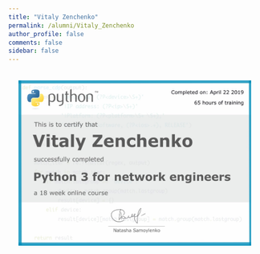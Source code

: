 ```yaml
---
title: "Vitaly Zenchenko"
permalink: /alumni/Vitaly_Zenchenko
author_profile: false
comments: false
sidebar: false
---
```


<div style="padding: 20px;">
  <img src="https://raw.githubusercontent.com/pyneng/pyneng.github.io/master/alumni/Vitaly_Zenchenko.png" alt="Python for network engineers">
</div>

